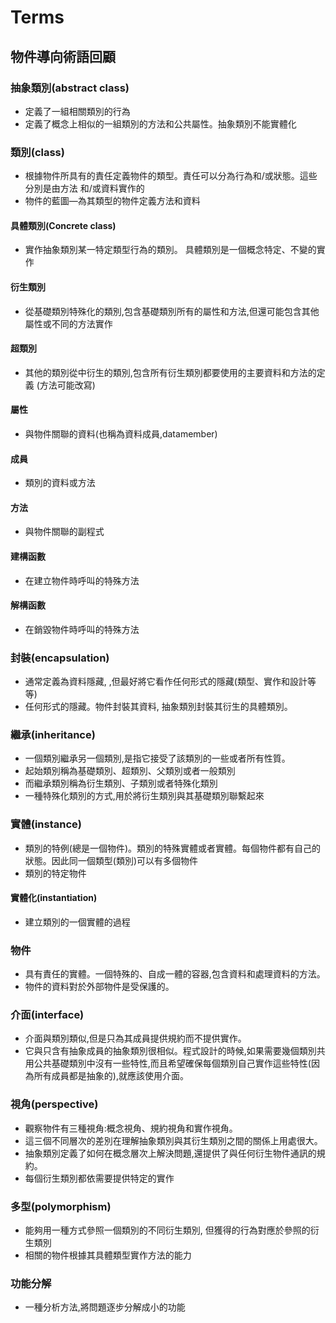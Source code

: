 # Terms

## 物件導向術語回顧

### 抽象類別(abstract class) 

- 定義了一組相關類別的行為 
- 定義了概念上相似的一組類別的方法和公共屬性。抽象類別不能實體化

### 類別(class) 

- 根據物件所具有的責任定義物件的類型。責任可以分為行為和/或狀態。這些分別是由方法 和/或資料實作的
- 物件的藍圖—為其類型的物件定義方法和資料

#### 具體類別(Concrete class) 

- 實作抽象類別某一特定類型行為的類別。 具體類別是一個概念特定、不變的實作

#### 衍生類別

- 從基礎類別特殊化的類別,包含基礎類別所有的屬性和方法,但還可能包含其他屬性或不同的方法實作


#### 超類別

- 其他的類別從中衍生的類別,包含所有衍生類別都要使用的主要資料和方法的定義 (方法可能改寫)

#### 屬性

- 與物件關聯的資料(也稱為資料成員,datamember)

#### 成員

- 類別的資料或方法

#### 方法 

- 與物件關聯的副程式

#### 建構函數

- 在建立物件時呼叫的特殊方法

#### 解構函數

- 在銷毀物件時呼叫的特殊方法

### 封裝(encapsulation) 

- 通常定義為資料隱藏, ,但最好將它看作任何形式的隱藏(類型、實作和設計等等)
- 任何形式的隱藏。物件封裝其資料, 抽象類別封裝其衍生的具體類別。

### 繼承(inheritance) 

- 一個類別繼承另一個類別,是指它接受了該類別的一些或者所有性質。
- 起始類別稱為基礎類別、超類別、父類別或者一般類別
- 而繼承類別稱為衍生類別、子類別或者特殊化類別 
- 一種特殊化類別的方式,用於將衍生類別與其基礎類別聯繫起來

### 實體(instance) 

- 類別的特例(總是一個物件)。類別的特殊實體或者實體。每個物件都有自己的狀態。因此同一個類型(類別)可以有多個物件
- 類別的特定物件

#### 實體化(instantiation) 

- 建立類別的一個實體的過程

### 物件

- 具有責任的實體。一個特殊的、自成一體的容器,包含資料和處理資料的方法。
- 物件的資料對於外部物件是受保護的。

### 介面(interface) 

- 介面與類別類似,但是只為其成員提供規約而不提供實作。
- 它與只含有抽象成員的抽象類別很相似。程式設計的時候,如果需要幾個類別共用公共基礎類別中沒有一些特性,而且希望確保每個類別自己實作這些特性(因為所有成員都是抽象的),就應該使用介面。

### 視角(perspective) 

- 觀察物件有三種視角:概念視角、規約視角和實作視角。
- 這三個不同層次的差別在理解抽象類別與其衍生類別之間的關係上用處很大。
- 抽象類別定義了如何在概念層次上解決問題,還提供了與任何衍生物件通訊的規約。
- 每個衍生類別都依需要提供特定的實作 


### 多型(polymorphism)

- 能夠用一種方式參照一個類別的不同衍生類別, 但獲得的行為對應於參照的衍生類別 
- 相關的物件根據其具體類型實作方法的能力

### 功能分解

- 一種分析方法,將問題逐步分解成小的功能
